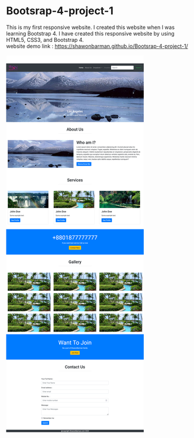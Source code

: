 # Bootsrap-4-project-1
This is my first responsive website. I created this website when I was learning Bootstrap 4. I have created this responsive website by using HTML5, CSS3, and Bootstrap 4.
<br>
website demo link : https://shawonbarman.github.io/Bootsrap-4-project-1/
<br>
<br>
<img src="https://github.com/ShawonBarman/Bootsrap-4-project-1/blob/main/project_demo.png">
